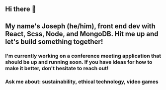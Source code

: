 ## Hi there 👋

## My name's Joseph (he/him), front end dev with React, Scss, Node, and MongoDB. Hit me up and let's build something together!

### I'm currently working on a conference meeting application that should be up and running soon. If you have ideas for how to make it better, don't hesitate to reach out!

### Ask me about: sustainability, ethical technology, video games

<!--
**JosephMcGreene/JosephMcGreene** is a ✨ _special_ ✨ repository because its `README.md` (this file) appears on your GitHub profile.

Here are some ideas to get you started:

- 🌱 I’m currently learning ...
- 🤔 I’m looking for help with ...
- 📫 How to reach me: ...
- ⚡ Fun fact: ...
-->
